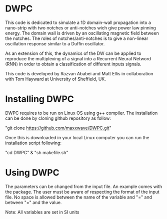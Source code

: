 # DWPC
This code is dedicated to simulate a 1D domain-wall propagation into a nano-strip with two notches or anti-notches wich give power law pinning energy. The domain wall is driven by an oscillating magnetic field between the notches. The roles of notches/anti-notches is to give a non-linear oscillation response similar to a Duffin oscillator. 

As an extension of this, the dynamics of the DW can be applied to reproduce the multiplexing of a signal into a Recurrent Neural Netword (RNN) in order to obtain a classification of different inputs signals.

This code is developed by Razvan Ababei and Matt Ellis in collaboration with Tom Hayward at University of Sheffield, UK.


# Installing DWPC
DWPC requires to be run on Linux OS using g++ compiler. The installation can be done by cloning github repository as follow:

"git clone https://github.com/maxxwave/DWPC.git"

Once this is downloaded in your local Linux computer you can run the installation script following:

"cd DWPC"
&
"sh makefile.sh"

# Using DWPC
The parameters can be changed from the input file. An example comes with the package. The user must be aware of respecting the format of the input file. No space is allowed between the name of the variable and "=" and between "=" and the value.

Note: All variables are set in SI units

